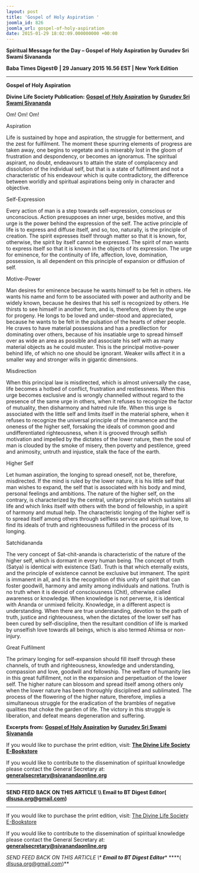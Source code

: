 ```yaml
---
layout: post
title: 'Gospel of Holy Aspiration '
joomla_id: 826
joomla_url: gospel-of-holy-aspiration
date: 2015-01-29 18:02:09.000000000 +00:00
---
```

  

















































**Spiritual Message for the Day – Gospel of Holy Aspiration by Gurudev Sri Swami Sivananda**

**Baba Times Digest© | 29 January 2015 16.56 EST | New York Edition**

* * *  


**Gospel of Holy Aspiration**

**Divine Life Society Publication:** [**Gospel of Holy Aspiration**](http://www.dlshq.org/discourse/jan2014.htm) **by** [**Gurudev Sri Swami Sivananda**](http://www.dlshq.org/saints/siva.htm)

Om! Om! Om!

Aspiration

Life is sustained by hope and aspiration, the struggle for betterment, and the zest for fulfilment. The moment these spurring elements of progress are taken away, one begins to vegetate and is miserably lost in the gloom of frustration and despondency, or becomes an ignoramus. The spiritual aspirant, no doubt, endeavours to attain the state of complacency and dissolution of the individual self, but that is a state of fulfilment and not a characteristic of his endeavour which is quite contradictory, the difference between worldly and spiritual aspirations being only in character and objective.

Self-Expression

Every action of man is a step towards self-expression, conscious or unconscious. Action presupposes an inner urge, besides motive, and this urge is the power behind the expression of the self. The active principle of life is to express and diffuse itself, and so, too, naturally, is the principle of creation. The spirit expresses itself through matter so that it is known, for, otherwise, the spirit by itself cannot be expressed. The spirit of man wants to express itself so that it is known in the objects of its expression. The urge for eminence, for the continuity of life, affection, love, domination, possession, is all dependent on this principle of expansion or diffusion of self.

Motive-Power

Man desires for eminence because he wants himself to be felt in others. He wants his name and form to be associated with power and authority and be widely known, because he desires that his self is recognized by others. He thirsts to see himself in another form, and is, therefore, driven by the urge for progeny. He longs to be loved and under-stood and appreciated, because he wants to be felt in the pulsation of the hearts of other people. He craves to have material possessions and has a predilection for dominating over others, because of his insatiable urge to spread himself over as wide an area as possible and associate his self with as many material objects as he could muster. This is the principal motive-power behind life, of which no one should be ignorant. Weaker wills affect it in a smaller way and stronger wills in gigantic dimensions.

Misdirection

When this principal law is misdirected, which is almost universally the case, life becomes a hotbed of conflict, frustration and restlessness. When this urge becomes exclusive and is wrongly channelled without regard to the presence of the same urge in others, when it refuses to recognize the factor of mutuality, then disharmony and hatred rule life. When this urge is associated with the little self and limits itself in the material sphere, when it refuses to recognize the universal principle of the immanence and the oneness of the higher self, forsaking the ideals of common good and undifferentiated righteousness, when it is grooved through selfish motivation and impelled by the dictates of the lower nature, then the soul of man is clouded by the smoke of misery, then poverty and pestilence, greed and animosity, untruth and injustice, stalk the face of the earth.

Higher Self

Let human aspiration, the longing to spread oneself, not be, therefore, misdirected. If the mind is ruled by the lower nature, it is his little self that man wishes to expand, the self that is associated with his body and mind, personal feelings and ambitions. The nature of the higher self, on the contrary, is characterized by the central, unitary principle which sustains all life and which links itself with others with the bond of fellowship, in a spirit of harmony and mutual help. The characteristic longing of the higher self is to spread itself among others through selfless service and spiritual love, to find its ideals of truth and righteousness fulfilled in the process of its longing.

Satchidananda

The very concept of Sat-chit-ananda is characteristic of the nature of the higher self, which is dormant in every human being. The concept of truth (Satya) is identical with existence (Sat). Truth is that which eternally exists, and the principle of existence cannot be exclusive but immanent. The spirit is immanent in all, and it is the recognition of this unity of spirit that can foster goodwill, harmony and amity among individuals and nations. Truth is no truth when it is devoid of consciousness (Chit), otherwise called awareness or knowledge. When knowledge is not perverse, it is identical with Ananda or unmixed felicity. Knowledge, in a different aspect is understanding. When there are true understanding, devotion to the path of truth, justice and righteousness, when the dictates of the lower self has been cured by self-discipline, then the resultant condition of life is marked by unselfish love towards all beings, which is also termed Ahimsa or non-injury.

Great Fulfilment

The primary longing for self-expansion should fill itself through these channels, of truth and righteousness, knowledge and understanding, compassion and love, goodwill and fellowship. The welfare of humanity lies in this great fulfillment, not in the expansion and perpetuation of the lower self. The higher nature can blossom and spread itself among others only when the lower nature has been thoroughly disciplined and sublimated. The process of the flowering of the higher nature, therefore, implies a simultaneous struggle for the eradication of the brambles of negative qualities that choke the garden of life. The victory in this struggle is liberation, and defeat means degeneration and suffering.



**Excerpts from:** **[Gospel of Holy Aspiration](http://www.dlshq.org/discourse/jan2014.htm) by** [**Gurudev Sri Swami Sivananda**](http://www.dlshq.org/saints/siva.htm)

If you would like to purchase the print edition, visit: **[The Divine Life Society E-Bookstore](http://www.dlshq.org/download/download.htm)**

If you would like to contribute to the dissemination of spiritual knowledge please contact the General Secretary at: [](mailto:%20%3Cscript%20type=%27text/javascript%27%3E%20%3C%21--%20var%20prefix%20=%20%27ma%27%20+%20%27il%27%20+%20%27to%27;%20var%20path%20=%20%27hr%27%20+%20%27ef%27%20+%20%27=%27;%20var%20addy57016%20=%20%27generalsecretary%27%20+%20%27@%27;%20addy57016%20=%20addy57016%20+%20%27sivanandaonline%27%20+%20%27.%27%20+%20%27org%27;%20document.write%28%27%3Ca%20%27%20+%20path%20+%20%27%5C%27%27%20+%20prefix%20+%20%27:%27%20+%20addy57016%20+%20%27%5C%27%3E%27%29;%20document.write%28addy57016%29;%20document.write%28%27%3C%5C/a%3E%27%29;%20//--%3E%5Cn%20%3C/script%3E%3Cscript%20type=%27text/javascript%27%3E%20%3C%21--%20document.write%28%27%3Cspan%20style=%5C%27display:%20none;%5C%27%3E%27%29;%20//--%3E%20%3C/script%3EThis%20email%20address%20is%20being%20protected%20from%20spambots.%20You%20need%20JavaScript%20enabled%20to%20view%20it.%20%3Cscript%20type=%27text/javascript%27%3E%20%3C%21--%20document.write%28%27%3C/%27%29;%20document.write%28%27span%3E%27%29;%20//--%3E%20%3C/script%3E?subject=Contribution%20to%20Dissemination%20of%20Spiritual%20Knowledge) **generalsecretary@sivanandaonline.org**

****

**SEND FEED BACK ON THIS ARTICLE \\\ Email to BT Digest Editor[](mailto:%20%3Cscript%20type=%27text/javascript%27%3E%20%3C%21--%20var%20prefix%20=%20%27ma%27%20+%20%27il%27%20+%20%27to%27;%20var%20path%20=%20%27hr%27%20+%20%27ef%27%20+%20%27=%27;%20var%20addy72654%20=%20%27dlsusa.org%27%20+%20%27@%27;%20addy72654%20=%20addy72654%20+%20%27gmail%27%20+%20%27.%27%20+%20%27com%27;%20document.write%28%27%3Ca%20%27%20+%20path%20+%20%27%5C%27%27%20+%20prefix%20+%20%27:%27%20+%20addy72654%20+%20%27%5C%27%3E%27%29;%20document.write%28addy72654%29;%20document.write%28%27%3C%5C/a%3E%27%29;%20//--%3E%5Cn%20%3C/script%3E%3Cscript%20type=%27text/javascript%27%3E%20%3C%21--%20document.write%28%27%3Cspan%20style=%5C%27display:%20none;%5C%27%3E%27%29;%20//--%3E%20%3C/script%3EThis%20email%20address%20is%20being%20protected%20from%20spambots.%20You%20need%20JavaScript%20enabled%20to%20view%20it.%20%3Cscript%20type=%27text/javascript%27%3E%20%3C%21--%20document.write%28%27%3C/%27%29;%20document.write%28%27span%3E%27%29;%20//--%3E%20%3C/script%3E?subject=DLS%20Posts)( [dlsusa.org@gmail.com](mailto:dlsusa.org@gmail.com))**



* * *



  

If you would like to purchase the print edition, visit: [The Divine Life Society E-Bookstore](http://www.dlshq.org/download/download.htm)

If you would like to contribute to the dissemination of spiritual knowledge please contact the General Secretary at: **[generalsecretary@sivanandaonline.org](mailto:generalsecretary@sivanandaonline.org)**

**SEND FEED BACK ON THIS ARTICLE \\\**  **Email to BT Digest Editor**** [](mailto:%20%3Cscript%20type=%27text/javascript%27%3E%20%3C%21--%20var%20prefix%20=%20%27ma%27%20+%20%27il%27%20+%20%27to%27;%20var%20path%20=%20%27hr%27%20+%20%27ef%27%20+%20%27=%27;%20var%20addy72654%20=%20%27dlsusa.org%27%20+%20%27@%27;%20addy72654%20=%20addy72654%20+%20%27gmail%27%20+%20%27.%27%20+%20%27com%27;%20document.write%28%27%3Ca%20%27%20+%20path%20+%20%27%5C%27%27%20+%20prefix%20+%20%27:%27%20+%20addy72654%20+%20%27%5C%27%3E%27%29;%20document.write%28addy72654%29;%20document.write%28%27%3C%5C/a%3E%27%29;%20//--%3E%5Cn%20%3C/script%3E%3Cscript%20type=%27text/javascript%27%3E%20%3C%21--%20document.write%28%27%3Cspan%20style=%5C%27display:%20none;%5C%27%3E%27%29;%20//--%3E%20%3C/script%3EThis%20email%20address%20is%20being%20protected%20from%20spambots.%20You%20need%20JavaScript%20enabled%20to%20view%20it.%20%3Cscript%20type=%27text/javascript%27%3E%20%3C%21--%20document.write%28%27%3C/%27%29;%20document.write%28%27span%3E%27%29;%20//--%3E%20%3C/script%3E?subject=DLS%20Posts)****( [dlsusa.org@gmail.com](mailto:dlsusa.org@gmail.com))**  
